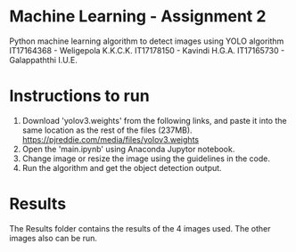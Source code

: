 # Machine Learning - Assignment 2
Python machine learning algorithm to detect images using YOLO algorithm
IT17164368 - Weligepola K.K.C.K.
IT17178150 - Kavindi H.G.A.
IT17165730 - Galappaththi I.U.E.

# Instructions to run
  1. Download 'yolov3.weights' from the following links, and paste it into the same location as the rest of the files (237MB).
     https://pjreddie.com/media/files/yolov3.weights
  2. Open the 'main.ipynb' using Anaconda Jupytor notebook.
  3. Change image or resize the image using the guidelines in the code.
  4. Run the algorithm and get the object detection output.

# Results
  The Results folder contains the results of the 4 images used.
  The other images also can be run.
